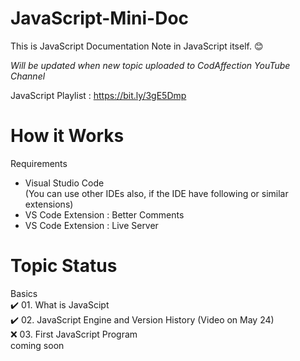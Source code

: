 # JavaScript-Mini-Doc

This is JavaScript Documentation Note in JavaScript itself. :blush:

*Will be updated when new topic uploaded to CodAffection YouTube Channel*

JavaScript Playlist : https://bit.ly/3gE5Dmp

# How it Works

Requirements
* Visual Studio Code  
(You can use other IDEs also, if the IDE have following or similar extensions)  
* VS Code Extension : Better Comments  
* VS Code Extension : Live Server  



# Topic Status
Basics  
:heavy_check_mark: 01. What is JavaScipt  
:heavy_check_mark: 02. JavaScript Engine and Version History (Video on May 24)    
:x: 03. First JavaScript Program  
coming soon   